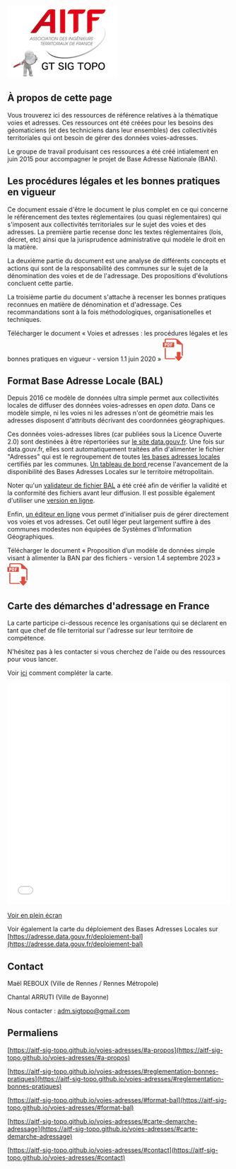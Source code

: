 [![logo AITF SIG Topo](files/logo_aitf_sig_topo.png)](https://www.aitf.fr/groupe-travail/sig-topographie)

## <a name="a-propos"></a> À propos de cette page

Vous trouverez ici des ressources de référence relatives à la thématique voies et adresses. Ces ressources ont été créées pour les besoins des géomaticiens (et des techniciens dans leur ensembles) des collectivités territoriales qui ont besoin de gérer des données voies-adresses.

Le groupe de travail produisant ces ressources a été créé intialement en juin 2015 pour accompagner le projet de Base Adresse Nationale (BAN).



## <a name="reglementation-bonnes-pratiques"></a> Les procédures légales et les bonnes pratiques en vigueur

Ce document essaie d'être le document le plus complet en ce qui concerne le référencement des textes réglementaires (ou quasi réglementaires) qui s'imposent aux collectivités territoriales sur le sujet des voies et des adresses.
La première partie recense donc les textes réglementaires (lois, décret, etc) ainsi que la jurisprudence administrative qui modèle le droit en la matière.

La deuxième partie du document est une analyse de différents concepts et actions qui sont de la responsabilité des communes sur le sujet de la dénomination des voies et de de l'adressage. Des propositions d'évolutions concluent cette partie.

La troisième partie du document s'attache à recenser les bonnes pratiques reconnues en matière de dénomination et d'adressage. Ces recommandations sont à la fois méthodologiques, organisationelles et techniques.


Télécharger le document « Voies et adresses : les procédures légales et les bonnes pratiques en vigueur - version 1.1 juin 2020 »
[![](files/application-pdf.png)](files/AITF_SIG_Topo_Adresse_Les_procedures_legales_et_les_bonnes_pratiques_en_vigueur_v1.1.pdf)





## <a name="format-bal"></a> Format Base Adresse Locale (BAL)

Depuis 2016 ce modèle de données ultra simple permet aux collectivités locales de diffuser des données voies-adresses en *open data*. Dans ce modèle simple, ni les voies ni les adresses n'ont de géométrie mais les adresses disposent d'attributs décrivant des coordonnées géographiques.

Ces données voies-adresses libres (car publiées sous la Licence Ouverte 2.0) sont destinées à être répertoriées sur [le site data.gouv.fr](https://www.data.gouv.fr/fr/datasets/?tag=bal). Une fois sur data.gouv.fr, elles sont automatiquement traitées afin d'alimenter le fichier "Adresses" qui est le regroupement de toutes [les bases adresses locales](https://adresse.data.gouv.fr/bases-locales) certifiés par les communes.
[Un tableau de bord ](https://adresse.data.gouv.fr/bases-locales)recense l'avancement de la disponibilité des Bases Adresses Locales sur le territoire métropolitain.

Noter qu'un [validateur de fichier BAL](https://github.com/etalab/bal/) a été créé afin de vérifier la validité et la conformité des fichiers avant leur diffusion. Il est possible également d'utiliser une [version en ligne](https://adresse.data.gouv.fr/bases-locales/validateur).

Enfin, [un éditeur en ligne](https://adresse.data.gouv.fr/gerer-mes-adresses) vous permet d'initialiser puis de gérer directement vos voies et vos adresses. Cet outil léger peut largement suffire à des communes modestes non équipées de Systèmes d'Information Géographiques.


Télécharger le document « Proposition d’un modèle de données simple visant à alimenter la BAN par des fichiers - version 1.4 septembre 2023 »
[![](files/application-pdf.png)](files/AITF_SIG_Topo_Format_Base_Adresse_Locale_v1.4.pdf)


## <a name="carte-demarche-adressage"></a> Carte des démarches d'adressage en France

La carte participe ci-dessous recence les organisations qui se déclarent en tant que chef de file territorial sur l'adresse sur leur territoire de compétence.

N'hésitez pas à les contacter si vous cherchez de l'aide ou des ressources pour vous lancer.

Voir [ici](completer_carte_adressage.html) comment compléter la carte.


<iframe width="100%" height="500px" frameborder="0" allowfullscreen src="//umap.openstreetmap.fr/fr/map/carte-des-demarches-dadressage-en-france_261912?scaleControl=false&miniMap=false&scrollWheelZoom=false&zoomControl=true&allowEdit=false&moreControl=true&searchControl=null&tilelayersControl=null&embedControl=null&datalayersControl=true&onLoadPanel=undefined&captionBar=false"></iframe><p><a href="//umap.openstreetmap.fr/fr/map/carte-des-demarches-dadressage-en-france_261912">
Voir en plein écran</a></p>

Voir également la carte du déploiement des Bases Adresses Locales sur [https://adresse.data.gouv.fr/deploiement-bal](https://adresse.data.gouv.fr/deploiement-bal)



## <a name="contact"></a> Contact

Maël REBOUX (Ville de Rennes / Rennes Métropole)

Chantal ARRUTI (Ville de Bayonne)

Nous contacter : [adm.sigtopo@gmail.com]()


## <a name="permaliens"></a> Permaliens



[https://aitf-sig-topo.github.io/voies-adresses/#a-propos](https://aitf-sig-topo.github.io/voies-adresses/#a-propos)

[https://aitf-sig-topo.github.io/voies-adresses/#reglementation-bonnes-pratiques](https://aitf-sig-topo.github.io/voies-adresses/#reglementation-bonnes-pratiques)

[https://aitf-sig-topo.github.io/voies-adresses/#format-bal](https://aitf-sig-topo.github.io/voies-adresses/#format-bal)

[https://aitf-sig-topo.github.io/voies-adresses/#carte-demarche-adressage](https://aitf-sig-topo.github.io/voies-adresses/#carte-demarche-adressage)

[https://aitf-sig-topo.github.io/voies-adresses/#contact](https://aitf-sig-topo.github.io/voies-adresses/#contact)